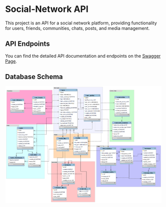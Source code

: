 # Social-Network API

This project is an API for a social network platform, providing functionality for users, friends, communities, chats, posts, and media management.

## API Endpoints

You can find the detailed API documentation and endpoints on the [Swagger Page](https://app.swaggerhub.com/apis/the-man-w-laughs/social-network-api/1.0).

## Database Schema

![Database Schema](docs/database.png)
